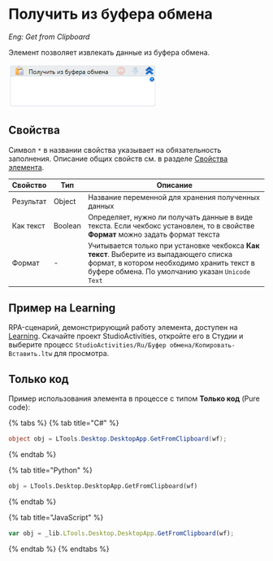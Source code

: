 # Получить из буфера обмена

*Eng: Get from Clipboard*

Элемент позволяет извлекать данные из буфера обмена.

![](../../../resources/activities/basic/clipboard/image-367.png)

## Свойства
Символ `*` в названии свойства указывает на обязательность заполнения. Описание общих свойств см. в разделе [Свойства элемента](https://docs.primo-rpa.ru/primo-rpa/primo-studio/process/elements#svoistva-elementa).

| Свойство  | Тип    | Описание          |
| --------- | ------ | ----------------- |
| Результат | Object | Название переменной для хранения полученных данных |
| Как текст | Boolean | Определяет, нужно ли получать данные в виде текста. Если чекбокс установлен, то в свойстве **Формат** можно задать формат текста |
| Формат    | -       | Учитывается только при установке чекбокса **Как текст**. Выберите из выпадающего списка формат, в котором необходимо хранить текст в буфере обмена. По умолчанию указан `Unicode Text` |


## Пример на Learning

RPA-сценарий, демонстрирующий работу элемента, доступен на [Learning](https://github.com/PrimoRPA/Learning). Скачайте проект StudioActivities, откройте его в Студии и выберите процесс `StudioActivities/Ru/Буфер обмена/Копировать-Вставить.ltw` для просмотра. 

## Только код

Пример использования элемента в процессе с типом **Только код** (Pure code):

{% tabs %}
{% tab title="C#" %}
```csharp
object obj = LTools.Desktop.DesktopApp.GetFromClipboard(wf);
```
{% endtab %}

{% tab title="Python" %}
```python
obj = LTools.Desktop.DesktopApp.GetFromClipboard(wf)
```
{% endtab %}

{% tab title="JavaScript" %}
```javascript
var obj = _lib.LTools.Desktop.DesktopApp.GetFromClipboard(wf);
```
{% endtab %}
{% endtabs %}

